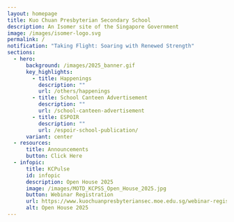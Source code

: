 ```yaml
---
layout: homepage
title: Kuo Chuan Presbyterian Secondary School
description: An Isomer site of the Singapore Government
image: /images/isomer-logo.svg
permalink: /
notification: "Taking Flight: Soaring with Renewed Strength"
sections:
  - hero:
      background: /images/2025_banner.gif
      key_highlights:
        - title: Happenings
          description: ""
          url: /others/happenings
        - title: School Canteen Advertisement
          description: ""
          url: /school-canteen-advertisement
        - title: ESPOIR
          description: ""
          url: /espoir-school-publication/
      variant: center
  - resources:
      title: Announcements
      button: Click Here
  - infopic:
      title: KCPulse
      id: infopic
      description: Open House 2025
      image: /images/MOTD_KCPSS_Open_House_2025.jpg
      button: Webinar Registration
      url: https://www.kuochuanpresbyteriansec.moe.edu.sg/webinar-registration/
      alt: Open House 2025
---
```

